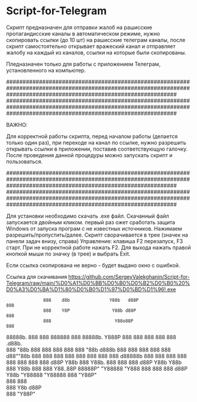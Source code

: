 # Script-for-Telegram
Скрипт предназначен для отправки жалоб на рашисские пропагандисские каналы в автоматическом режиме, нужно скопировать ссылки (до 10 шт) на рашисские телеграм каналы, после скрипт самостоятельно открывает вражеский канал и отправляет жалобу на каждый из каналов, ссылки на которые были скопированы. 

Пледназначен  только для работы с приложением Телеграм, установленного на компьютер.

####################################################################################################################################################################
####################################################################################################################################################################

ВАЖНО:

Для корректной работы  скрипта, перед началом работы  (делается только один раз), при переходе на канал по ссылке, нужно разрешить открывать ссылки в приложении, поставив соответствующую галочку. После проведения данной процедуры можно запускать скрипт и пользоваться.  

####################################################################################################################################################################
####################################################################################################################################################################

Для установки необходимо  скачать .exe файл.  Скачанный файл запускается двойным кликом. первый раз ожет сработать защита Windows от запуска програм с не известных источников. Нажимаем разрешить/пропустить/далее. Скрипт сворачивается в трее (значек на панели задач внизу, справа) 
Управление: клавиша F2 перезапуск, F3 старт. При не корректной работе нажать F2. Для выхода нажать правой кнопкой мыши по значку (в трее) и выбрать Exit.  

Если ссылка скопирована не верно - будет выдано окно с ошибкой. 

Ссылка для скачивания https://github.com/SergeyValekghanin/Script-for-Telegram/raw/main/%D0%A1%D0%BB%D0%B0%D0%B2%D0%B0%20%D0%A3%D0%BA%D1%80%D0%B0%D1%97%D0%BD%D1%96!.exe


                  888    d8b               Y88b   d88P                   888          
                  888    Y8P                Y88b d88P                    888          
                  888                        Y88o88P                     888          
88888b.  888  888 888888 888 88888b.          Y888P    888  888 888  888 888  .d88b.  
888 "88b 888  888 888    888 888 "88b         d888b    888  888 888  888 888 d88""88b 
888  888 888  888 888    888 888  888        d88888b   888  888 888  888 888 888  888 
888 d88P Y88b 888 Y88b.  888 888  888       d88P Y88b  Y88b 888 Y88b 888 888 Y88..88P 
88888P"   "Y88888  "Y888 888 888  888      d88P   Y88b  "Y88888  "Y88888 888  "Y88P"  
888                                                         888                       
888                                                    Y8b d88P                       
888                                                     "Y88P"                        

